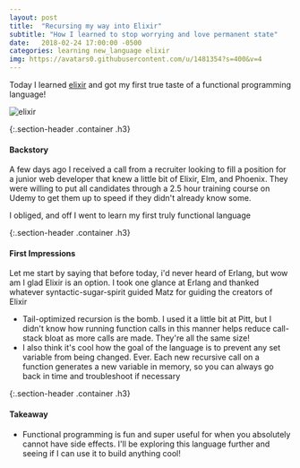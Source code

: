 ```yaml
---
layout: post
title:  "Recursing my way into Elixir"
subtitle: "How I learned to stop worrying and love permanent state"
date:   2018-02-24 17:00:00 -0500
categories: learning new_language elixir 
img: https://avatars0.githubusercontent.com/u/1481354?s=400&v=4
---
```


Today I learned [elixir](https://github.com/elixir-lang/elixir) and got my first true taste of a functional programming language!

![elixir]({{page.img}})

{:.section-header .container .h3}
#### Backstory

A few days ago I received a call from a recruiter looking to fill a position for a junior web developer that knew a little bit of Elixir, Elm, and Phoenix. They were willing to put all candidates through a 2.5 hour training course on Udemy to get them up to speed if they didn't already know some.

I obliged, and off I went to learn my first truly functional language

{:.section-header .container .h3}
#### First Impressions
Let me start by saying that before today, i'd never heard of Erlang, but wow am I glad Elixir is an option. I took one glance at Erlang and thanked whatever syntactic-sugar-spirit guided Matz for guiding the creators of Elixir

* Tail-optimized recursion is the bomb. I used it a little bit at Pitt, but I didn't know how running function calls in this manner helps reduce call-stack bloat as more calls are made. They're all the same size!
* I also think it's cool how the goal of the language is to prevent any set variable from being changed. Ever. Each new recursive call on a function generates a new variable in memory, so you can always go back in time and troubleshoot if necessary

{:.section-header .container .h3}
#### Takeaway
* Functional programming is fun and super useful for when you absolutely cannot have side effects. I'll be exploring this language further and seeing if I can use it to build anything cool!
